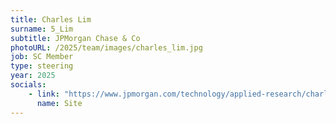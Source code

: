 ```yaml
---
title: Charles Lim
surname: 5_Lim
subtitle: JPMorgan Chase & Co
photoURL: /2025/team/images/charles_lim.jpg
job: SC Member
type: steering
year: 2025
socials:
    - link: "https://www.jpmorgan.com/technology/applied-research/charles-lim"
      name: Site
---
```

